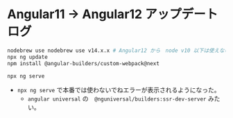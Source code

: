 # Angular11 → Angular12 アップデートログ

```bash
nodebrew use nodebrew use v14.x.x # Angular12 から　node v10 以下は使えない
npx ng update
npm install @angular-builders/custom-webpack@next

npx ng serve
```

- `npx ng serve` で本番では使わないでねエラーが表示されるようになった。
  - `angular universal` の　`@nguniversal/builders:ssr-dev-server` みたい。
